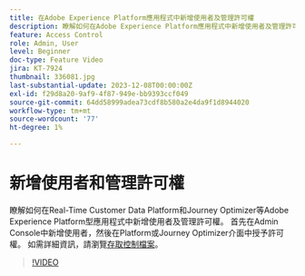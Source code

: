 ```yaml
---
title: 在Adobe Experience Platform應用程式中新增使用者及管理許可權
description: 瞭解如何在Adobe Experience Platform應用程式中新增使用者及管理許可權。
feature: Access Control
role: Admin, User
level: Beginner
doc-type: Feature Video
jira: KT-7924
thumbnail: 336081.jpg
last-substantial-update: 2023-12-08T00:00:00Z
exl-id: f29d8a20-9af9-4f87-949e-bb9393ccf049
source-git-commit: 64dd58999adea73cdf8b580a2e4da9f1d8944020
workflow-type: tm+mt
source-wordcount: '77'
ht-degree: 1%

---
```


# 新增使用者和管理許可權

瞭解如何在Real-Time Customer Data Platform和Journey Optimizer等Adobe Experience Platform型應用程式中新增使用者及管理許可權。 首先在Admin Console中新增使用者，然後在Platform或Journey Optimizer介面中授予許可權。 如需詳細資訊，請瀏覽[存取控制檔案](https://experienceleague.adobe.com/docs/experience-platform/access-control/home.html?lang=zh-Hant)。

>[!VIDEO](https://video.tv.adobe.com/v/336081?learn=on&enablevpops)
